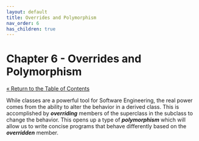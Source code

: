 ```yaml
---
layout: default
title: Overrides and Polymorphism
nav_order: 6
has_children: true
---
```


# Chapter 6 - Overrides and Polymorphism

[&laquo; Return to the Table of Contents](../index.md)

While classes are a powerful tool for Software Engineering, the real power comes from the ability to alter the behavior in a derived class.  This is accomplished by ***overriding*** members of the superclass in the subclass to change the behavior.  This opens up a type of ***polymorphism*** which will allow us to write concise programs that behave differently based on the ***overridden*** member.
